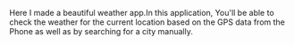 Here I made a beautiful weather app.In this application, You'll be able to check the weather for the current location based on the GPS data from the Phone as well as by searching for a city manually.
